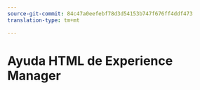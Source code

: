 ```yaml
---
source-git-commit: 84c47a0eefebf78d3d54153b747f676ff4ddf473
translation-type: tm+mt

---
```


# Ayuda HTML de Experience Manager
